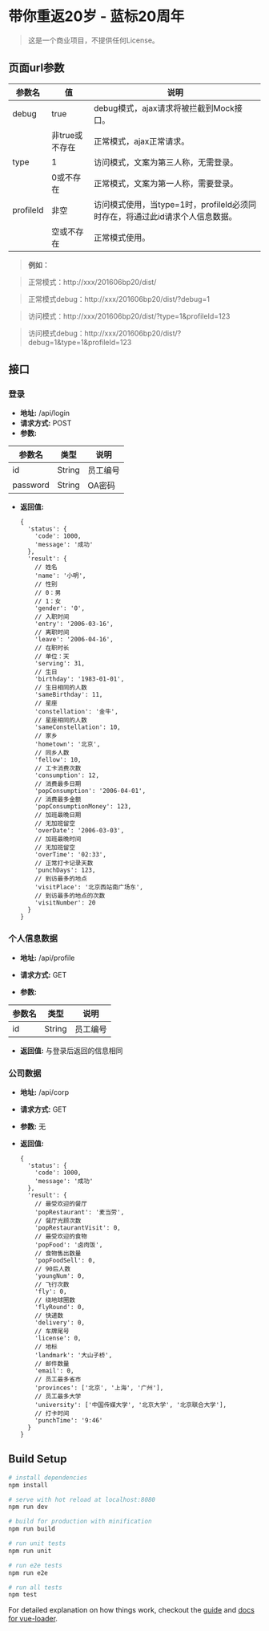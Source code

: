 # 带你重返20岁 - 蓝标20周年

> 这是一个商业项目，不提供任何License。

## 页面url参数
| 参数名    | 值             | 说明                                                                         |
| --------- | -------------- | ---------------------------------------------------------------------------- |
| debug     | true           | debug模式，ajax请求将被拦截到Mock接口。                                      |
|           | 非true或不存在 | 正常模式，ajax正常请求。                                                     |
| type      | 1              | 访问模式，文案为第三人称，无需登录。                                         |
|           | 0或不存在      | 正常模式，文案为第一人称，需要登录。                                         |
| profileId | 非空           | 访问模式使用，当type=1时，profileId必须同时存在，将通过此id请求个人信息数据。|
|           | 空或不存在     | 正常模式使用。                                                               |

> **例如：**

> 正常模式：http://xxx/201606bp20/dist/

> 正常模式debug：http://xxx/201606bp20/dist/?debug=1

> 访问模式：http://xxx/201606bp20/dist/?type=1&profileId=123

> 访问模式debug：http://xxx/201606bp20/dist/?debug=1&type=1&profileId=123

## 接口

### 登录
- **地址:** /api/login
- **请求方式:** POST
- **参数:**

| 参数名   | 类型   | 说明     |
| -------- | ------ | -------- |
| id       | String | 员工编号 |
| password | String | OA密码   |

- **返回值:**

  ```
  {
    'status': {
      'code': 1000,
      'message': '成功'
    },
    'result': {
      // 姓名
      'name': '小明',
      // 性别
      // 0：男
      // 1：女
      'gender': '0',
      // 入职时间
      'entry': '2006-03-16',
      // 离职时间
      'leave': '2006-04-16',
      // 在职时长
      // 单位：天
      'serving': 31,
      // 生日
      'birthday': '1983-01-01',
      // 生日相同的人数
      'sameBirthday': 11,
      // 星座
      'constellation': '金牛',
      // 星座相同的人数
      'sameConstellation': 10,
      // 家乡
      'hometown': '北京',
      // 同乡人数
      'fellow': 10,
      // 工卡消费次数
      'consumption': 12,
      // 消费最多日期
      'popConsumption': '2006-04-01',
      // 消费最多金额
      'popConsumptionMoney': 123,
      // 加班最晚日期
      // 无加班留空
      'overDate': '2006-03-03',
      // 加班最晚时间
      // 无加班留空
      'overTime': '02:33',
      // 正常打卡记录天数
      'punchDays': 123,
      // 到访最多的地点
      'visitPlace': '北京西站南广场东',
      // 到访最多的地点的次数
      'visitNumber': 20
    }
  }
  ```

### 个人信息数据

- **地址:** /api/profile

- **请求方式:** GET

- **参数:**

| 参数名   | 类型   | 说明     |
| -------- | ------ |--------- |
| id       | String | 员工编号 |

- **返回值:** 与登录后返回的信息相同

### 公司数据

- **地址:** /api/corp

- **请求方式:** GET

- **参数:** 无

- **返回值:**

  ```
  {
    'status': {
      'code': 1000,
      'message': '成功'
    },
    'result': {
      // 最受欢迎的餐厅
      'popRestaurant': '麦当劳',
      // 餐厅光顾次数
      'popRestaurantVisit': 0,
      // 最受欢迎的食物
      'popFood': '卤肉饭',
      // 食物售出数量
      'popFoodSell': 0,
      // 90后人数
      'youngNum': 0,
      // 飞行次数
      'fly': 0,
      // 绕地球圈数
      'flyRound': 0,
      // 快递数
      'delivery': 0,
      // 车牌尾号
      'license': 0,
      // 地标
      'landmark': '大山子桥',
      // 邮件数量
      'email': 0,
      // 员工最多省市
      'provinces': ['北京', '上海', '广州'],
      // 员工最多大学
      'university': ['中国传媒大学', '北京大学', '北京联合大学'],
      // 打卡时间
      'punchTime': '9:46'
    }
  }
  ```

## Build Setup

``` bash
# install dependencies
npm install

# serve with hot reload at localhost:8080
npm run dev

# build for production with minification
npm run build

# run unit tests
npm run unit

# run e2e tests
npm run e2e

# run all tests
npm test
```

For detailed explanation on how things work, checkout the [guide](http://vuejs-templates.github.io/webpack/) and [docs for vue-loader](http://vuejs.github.io/vue-loader).
